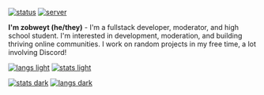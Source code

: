[![status](https://dcbadge.vercel.app/api/shield/621276641166884867?style=flat&theme=clean-inverted)](https://discord.com/users/621276641166884867)
[![server](https://dcbadge.vercel.app/api/server/YpxnjnMrYT?style=flat&theme=clean-inverted)](https://dsc.gg/zobweyt)

**I'm zobweyt (he/they)** - I'm a fullstack developer, moderator, and high school student. I'm interested in development, moderation, and building thriving online communities. I work on random projects in my free time, a lot involving Discord!

[![langs light](https://github-readme-stats.vercel.app/api/top-langs/?username=zobweyt&show_icons=true&title_color=0969da&text_color=24292f&icon_color=0969da&border_color=d0d7de&theme=default&count_private=true#gh-light-mode-only)](https://github.com/zobweyt?tab=repositories&q=&type=&language=&sort=name#gh-light-mode-only)
[![stats light](https://github-readme-stats.vercel.app/api?username=zobweyt&show_icons=true&title_color=0969da&text_color=24292f&icon_color=0969da&border_color=d0d7de&theme=default&custom_title=Statistics%20Overview&count_private=true#gh-light-mode-only)](https://github.com/zobweyt?tab=repositories&q=&type=&language=&sort=name#gh-light-mode-only)

[![stats dark](https://github-readme-stats.vercel.app/api?username=zobweyt&show_icons=true&title_color=58a6ff&text_color=c9d1d9&icon_color=58a6ff&border_color=30363d&bg_color=0d1117&custom_title=Statistics%20Overview&count_private=true#gh-dark-mode-only)](https://github.com/zobweyt?tab=repositories&q=&type=&language=&sort=name#gh-dark-mode-only)
[![langs dark](https://github-readme-stats.vercel.app/api/top-langs/?username=zobweyt&show_icons=true&title_color=58a6ff&text_color=c9d1d9&icon_color=58a6ff&border_color=30363d&bg_color=0d1117&count_private=true#gh-dark-mode-only)](https://github.com/zobweyt?tab=repositories&q=&type=&language=&sort=name#gh-dark-mode-only)
